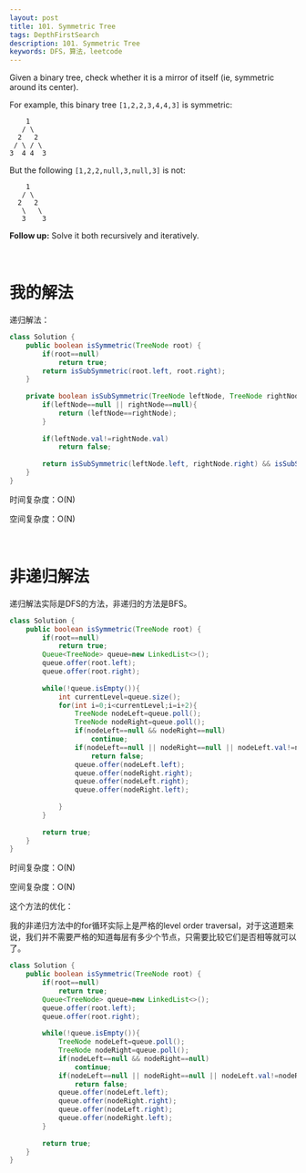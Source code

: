 ```yaml
---
layout: post
title: 101. Symmetric Tree
tags: DepthFirstSearch
description: 101. Symmetric Tree
keywords: DFS，算法，leetcode
---
```


Given a binary tree, check whether it is a mirror of itself (ie, symmetric around its center).

For example, this binary tree `[1,2,2,3,4,4,3]` is symmetric:

```
    1
   / \
  2   2
 / \ / \
3  4 4  3
```

 

But the following `[1,2,2,null,3,null,3]` is not:

```
    1
   / \
  2   2
   \   \
   3    3
```

 

**Follow up:** Solve it both recursively and iteratively.

</br>

# 我的解法

递归解法：

```java
class Solution {
    public boolean isSymmetric(TreeNode root) {
        if(root==null)
            return true;
        return isSubSymmetric(root.left, root.right);
    }
    
    private boolean isSubSymmetric(TreeNode leftNode, TreeNode rightNode){
        if(leftNode==null || rightNode==null){
            return (leftNode==rightNode);
        }
        
        if(leftNode.val!=rightNode.val)
            return false;
        
        return isSubSymmetric(leftNode.left, rightNode.right) && isSubSymmetric(leftNode.right, rightNode.left);
    }
}
```

时间复杂度：O(N)

空间复杂度：O(N)

<br/>

# 非递归解法

递归解法实际是DFS的方法，非递归的方法是BFS。

```java
class Solution {
    public boolean isSymmetric(TreeNode root) {
        if(root==null)
            return true;
        Queue<TreeNode> queue=new LinkedList<>();
        queue.offer(root.left);
        queue.offer(root.right);
        
        while(!queue.isEmpty()){
            int currentLevel=queue.size();
            for(int i=0;i<currentLevel;i=i+2){
                TreeNode nodeLeft=queue.poll();
                TreeNode nodeRight=queue.poll();
                if(nodeLeft==null && nodeRight==null)
                    continue;
                if(nodeLeft==null || nodeRight==null || nodeLeft.val!=nodeRight.val)
                    return false;
                queue.offer(nodeLeft.left);
                queue.offer(nodeRight.right);
                queue.offer(nodeLeft.right);
                queue.offer(nodeRight.left);
                
            }
        }
        
        return true;
    }
}
```

时间复杂度：O(N)

空间复杂度：O(N)

这个方法的优化：

我的非递归方法中的for循环实际上是严格的level order traversal，对于这道题来说，我们并不需要严格的知道每层有多少个节点，只需要比较它们是否相等就可以了。

```java
class Solution {
    public boolean isSymmetric(TreeNode root) {
        if(root==null)
            return true;
        Queue<TreeNode> queue=new LinkedList<>();
        queue.offer(root.left);
        queue.offer(root.right);
        
        while(!queue.isEmpty()){
            TreeNode nodeLeft=queue.poll();
            TreeNode nodeRight=queue.poll();
            if(nodeLeft==null && nodeRight==null)
                continue;
            if(nodeLeft==null || nodeRight==null || nodeLeft.val!=nodeRight.val)
                return false;
            queue.offer(nodeLeft.left);
            queue.offer(nodeRight.right);
            queue.offer(nodeLeft.right);
            queue.offer(nodeRight.left);
        }
        
        return true;
    }
}
```